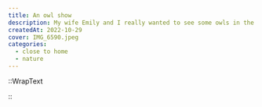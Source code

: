 ```yaml
---
title: An owl show
description: My wife Emily and I really wanted to see some owls in the area. In the spring and summer period of 2022, we were spoiled. In a short timespan, we found owls in three different places. A couple of them really close to our home.
createdAt: 2022-10-29
cover: IMG_6590.jpeg
categories:
  - close to home
  - nature
---
```


::WrapText

::
